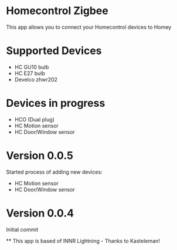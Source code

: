 # Homecontrol Zigbee

This app allows you to connect your Homecontrol devices to Homey

# Supported Devices

* HC GU10 bulb
* HC E27 bulb
* Develco zhwr202

# Devices in progress

* HCO (Dual plug)
* HC Motion sensor
* HC Door/Window sensor

# Version 0.0.5
Started process of adding new devices:
* HC Motion sensor
* HC Door/Window sensor

# Version 0.0.4
Initial commit

** This app is based of INNR Lightning - Thanks to Kasteleman!
